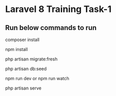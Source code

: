 # Laravel 8 Training Task-1

## Run below commands to run

composer install

npm install

php artisan migrate:fresh

php artisan db:seed

npm run dev or npm run watch

php artisan serve
 
